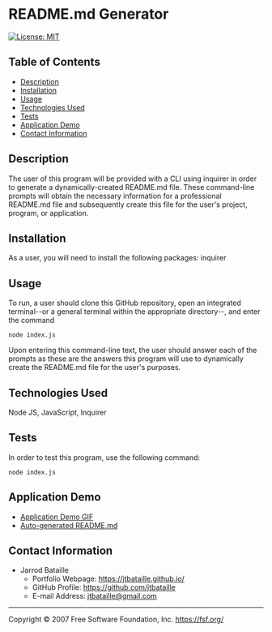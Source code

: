 # README.md Generator
[![License: MIT](https://img.shields.io/badge/License-MIT-yellow.svg)](https://opensource.org/licenses/MIT)

## Table of Contents
* [Description](#description)
* [Installation](#installation)
* [Usage](#usage)
* [Technologies Used](#technologies-used)
* [Tests](#tests)
* [Application Demo](#application-demo)
* [Contact Information](#contact-information)

## Description
The user of this program will be provided with a CLI using inquirer in order to generate a dynamically-created README.md file. These command-line prompts will obtain the necessary information for a professional README.md file and subsequently create this file for the user's project, program, or application.

## Installation
As a user, you will need to install the following packages: inquirer

## Usage
To run, a user should clone this GitHub repository, open an integrated terminal--or a general terminal within the appropriate directory--, and enter the command

<code>node index.js</code>

Upon entering this command-line text, the user should answer each of the prompts as these are the answers this program will use to dynamically create the README.md file for the user's purposes.

## Technologies Used
Node JS, JavaScript, Inquirer

## Tests
In order to test this program, use the following command:

<code>node index.js</code>

## Application Demo
* [Application Demo GIF](https://drive.google.com/file/d/1SD1qOwN0psHxVKjecJ3_Z7yH2igEnlpA/view?usp=sharing)
* [Auto-generated README.md](https://github.com/jtbataille/README-Generator/blob/master/README2.md)


## Contact Information
* Jarrod Bataille
  * Portfolio Webpage: https://jtbataille.github.io/
  * GitHub Profile: https://github.com/jtbataille
  * E-mail Address: jtbataille@gmail.com

- - -
Copyright © 2007 Free Software Foundation, Inc. <https://fsf.org/>
